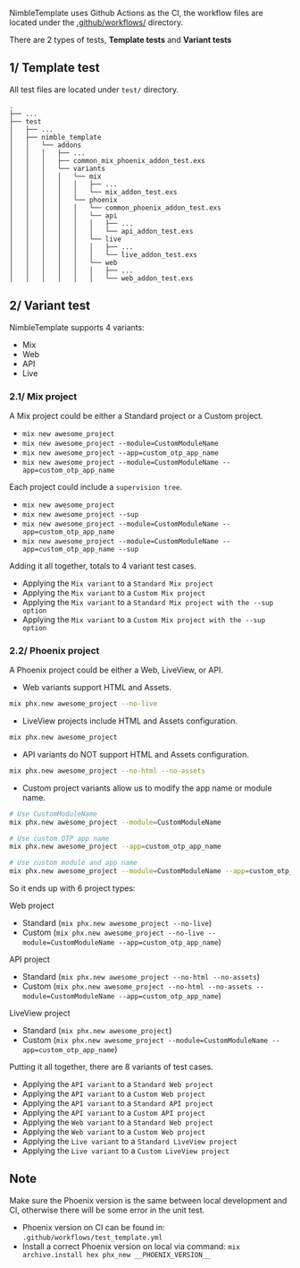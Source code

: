 NimbleTemplate uses Github Actions as the CI, the workflow files are located under the [.github/workflows/](https://github.com/nimblehq/elixir-templates/tree/develop/.github/workflows) directory.

There are 2 types of tests, **Template tests** and **Variant tests**

## 1/ Template test

All test files are located under `test/` directory.

```text
.
├── ...
├── test
│   ├── ...
│   ├── nimble_template
│   │   └── addons
│   │   │   ├── ...
│   │   │   ├── common_mix_phoenix_addon_test.exs
│   │   │   └── variants
│   │   │   │   └── mix
│   │   │   │   │   ├── ...
│   │   │   │   │   └── mix_addon_test.exs
│   │   │   │   └── phoenix
│   │   │   │   │   └── common_phoenix_addon_test.exs
│   │   │   │   │   └── api
│   │   │   │   │   │   ├── ...
│   │   │   │   │   │   └── api_addon_test.exs
│   │   │   │   │   └── live
│   │   │   │   │   │   ├── ...
│   │   │   │   │   │   └── live_addon_test.exs
│   │   │   │   │   └── web
│   │   │   │   │   │   ├── ...
│   │   │   │   │   │   └── web_addon_test.exs
```

## 2/ Variant test

NimbleTemplate supports 4 variants:

- Mix
- Web
- API
- Live

### 2.1/ Mix project

A Mix project could be either a Standard project or a Custom project.

- `mix new awesome_project`
- `mix new awesome_project --module=CustomModuleName`
- `mix new awesome_project --app=custom_otp_app_name`
- `mix new awesome_project --module=CustomModuleName --app=custom_otp_app_name`

Each project could include a `supervision tree`.

- `mix new awesome_project`
- `mix new awesome_project --sup`
- `mix new awesome_project --module=CustomModuleName --app=custom_otp_app_name`
- `mix new awesome_project --module=CustomModuleName --app=custom_otp_app_name --sup`

Adding it all together, totals to 4 variant test cases.

- Applying the `Mix variant` to a `Standard Mix project`
- Applying the `Mix variant` to a `Custom Mix project`
- Applying the `Mix variant` to a `Standard Mix project with the --sup option`
- Applying the `Mix variant` to a `Custom Mix project with the --sup option`

### 2.2/ Phoenix project

A Phoenix project could be either a Web, LiveView, or API.

- Web variants support HTML and Assets.

```bash
mix phx.new awesome_project --no-live
```

- LiveView projects include HTML and Assets configuration.

```bash
mix phx.new awesome_project
```

- API variants do NOT support HTML and Assets configuration.

```bash
mix phx.new awesome_project --no-html --no-assets
```

- Custom project variants allow us to modify the app name or module name.

```bash
# Use CustomModuleName
mix phx.new awesome_project --module=CustomModuleName

# Use custom OTP app name
mix phx.new awesome_project --app=custom_otp_app_name

# Use custom module and app name
mix phx.new awesome_project --module=CustomModuleName --app=custom_otp_app_name
```

So it ends up with 6 project types:

Web project

- Standard (`mix phx.new awesome_project --no-live`)
- Custom (`mix phx.new awesome_project --no-live --module=CustomModuleName --app=custom_otp_app_name`)

API project

- Standard (`mix phx.new awesome_project --no-html --no-assets`)
- Custom (`mix phx.new awesome_project --no-html --no-assets --module=CustomModuleName --app=custom_otp_app_name`)

LiveView project

- Standard (`mix phx.new awesome_project`)
- Custom (`mix phx.new awesome_project --module=CustomModuleName --app=custom_otp_app_name`)

Putting it all together, there are 8 variants of test cases.

- Applying the `API variant` to a `Standard Web project`
- Applying the `API variant` to a `Custom Web project`
- Applying the `API variant` to a `Standard API project`
- Applying the `API variant` to a `Custom API project`
- Applying the `Web variant` to a `Standard Web project`
- Applying the `Web variant` to a `Custom Web project`
- Applying the `Live variant` to a `Standard LiveView project`
- Applying the `Live variant` to a `Custom LiveView project`

## Note

Make sure the Phoenix version is the same between local development and CI, otherwise there will be some error in the unit test.

- Phoenix version on CI can be found in: `.github/workflows/test_template.yml`
- Install a correct Phoenix version on local via command: `mix archive.install hex phx_new __PHOENIX_VERSION__`

